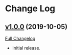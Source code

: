 # Change Log

## [v1.0.0](https://github.com/PacoteJS/pacote/tree/@pacote/eslint-config-react/1.0.0) (2019-10-05)

[Full Changelog](https://github.com/PacoteJS/pacote/compare/@pacote/eslint-config-react@1.0.0...@pacote/eslint-config-react@1.0.0)

- Initial release.
